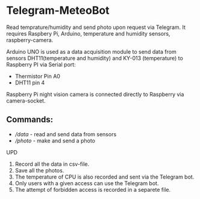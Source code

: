 # Telegram-MeteoBot
Read temprature/humidity and send photo upon request via Telegram. It requires Raspbery Pi, Arduino, temperature and humidity sensors, raspberry-camera.

Arduino UNO is used as a data acquisition module to send data from sensors DHT11(temperature and humidity) and KY-013 (temperature) to Raspberry PI via Serial port:
 * Thermistor Pin A0
 * DHT11 pin 4 

Raspberry Pi night vision camera is connected directly to Raspberry via camera-socket.

## Commands:
 *  */data* - read and send data from sensors
 *  */photo* - make and send a photo


UPD
1. Record all the data in csv-file.
2. Save all the photos.
3. The temperature of CPU is also recorded and sent via the Telegram bot.
4. Only users with a given access can use the Telegram bot.
5. The attempt of forbidden access is recorded in a separete file.
